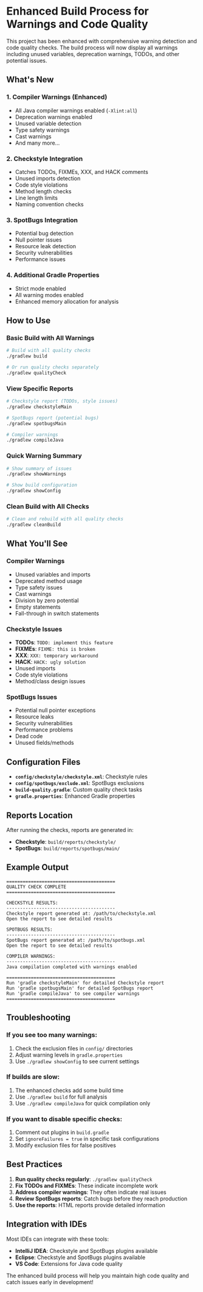 # Enhanced Build Process for Warnings and Code Quality

This project has been enhanced with comprehensive warning detection and code quality checks. The build process will now display all warnings including unused variables, deprecation warnings, TODOs, and other potential issues.

## What's New

### 1. **Compiler Warnings** (Enhanced)
- All Java compiler warnings enabled (`-Xlint:all`)
- Deprecation warnings enabled
- Unused variable detection
- Type safety warnings
- Cast warnings
- And many more...

### 2. **Checkstyle Integration**
- Catches TODOs, FIXMEs, XXX, and HACK comments
- Unused imports detection
- Code style violations
- Method length checks
- Line length limits
- Naming convention checks

### 3. **SpotBugs Integration**
- Potential bug detection
- Null pointer issues
- Resource leak detection
- Security vulnerabilities
- Performance issues

### 4. **Additional Gradle Properties**
- Strict mode enabled
- All warning modes enabled
- Enhanced memory allocation for analysis

## How to Use

### Basic Build with All Warnings
```bash
# Build with all quality checks
./gradlew build

# Or run quality checks separately
./gradlew qualityCheck
```

### View Specific Reports
```bash
# Checkstyle report (TODOs, style issues)
./gradlew checkstyleMain

# SpotBugs report (potential bugs)
./gradlew spotbugsMain

# Compiler warnings
./gradlew compileJava
```

### Quick Warning Summary
```bash
# Show summary of issues
./gradlew showWarnings

# Show build configuration
./gradlew showConfig
```

### Clean Build with All Checks
```bash
# Clean and rebuild with all quality checks
./gradlew cleanBuild
```

## What You'll See

### Compiler Warnings
- Unused variables and imports
- Deprecated method usage
- Type safety issues
- Cast warnings
- Division by zero potential
- Empty statements
- Fall-through in switch statements

### Checkstyle Issues
- **TODOs**: `TODO: implement this feature`
- **FIXMEs**: `FIXME: this is broken`
- **XXX**: `XXX: temporary workaround`
- **HACK**: `HACK: ugly solution`
- Unused imports
- Code style violations
- Method/class design issues

### SpotBugs Issues
- Potential null pointer exceptions
- Resource leaks
- Security vulnerabilities
- Performance problems
- Dead code
- Unused fields/methods

## Configuration Files

- **`config/checkstyle/checkstyle.xml`**: Checkstyle rules
- **`config/spotbugs/exclude.xml`**: SpotBugs exclusions
- **`build-quality.gradle`**: Custom quality check tasks
- **`gradle.properties`**: Enhanced Gradle properties

## Reports Location

After running the checks, reports are generated in:
- **Checkstyle**: `build/reports/checkstyle/`
- **SpotBugs**: `build/reports/spotbugs/main/`

## Example Output

```
========================================
QUALITY CHECK COMPLETE
========================================

CHECKSTYLE RESULTS:
----------------------------------------
Checkstyle report generated at: /path/to/checkstyle.xml
Open the report to see detailed results

SPOTBUGS RESULTS:
----------------------------------------
SpotBugs report generated at: /path/to/spotbugs.xml
Open the report to see detailed results

COMPILER WARNINGS:
----------------------------------------
Java compilation completed with warnings enabled

========================================
Run 'gradle checkstyleMain' for detailed Checkstyle report
Run 'gradle spotbugsMain' for detailed SpotBugs report
Run 'gradle compileJava' to see compiler warnings
========================================
```

## Troubleshooting

### If you see too many warnings:
1. Check the exclusion files in `config/` directories
2. Adjust warning levels in `gradle.properties`
3. Use `./gradlew showConfig` to see current settings

### If builds are slow:
1. The enhanced checks add some build time
2. Use `./gradlew build` for full analysis
3. Use `./gradlew compileJava` for quick compilation only

### If you want to disable specific checks:
1. Comment out plugins in `build.gradle`
2. Set `ignoreFailures = true` in specific task configurations
3. Modify exclusion files for false positives

## Best Practices

1. **Run quality checks regularly**: `./gradlew qualityCheck`
2. **Fix TODOs and FIXMEs**: These indicate incomplete work
3. **Address compiler warnings**: They often indicate real issues
4. **Review SpotBugs reports**: Catch bugs before they reach production
5. **Use the reports**: HTML reports provide detailed information

## Integration with IDEs

Most IDEs can integrate with these tools:
- **IntelliJ IDEA**: Checkstyle and SpotBugs plugins available
- **Eclipse**: Checkstyle and SpotBugs plugins available
- **VS Code**: Extensions for Java code quality

The enhanced build process will help you maintain high code quality and catch issues early in development!

